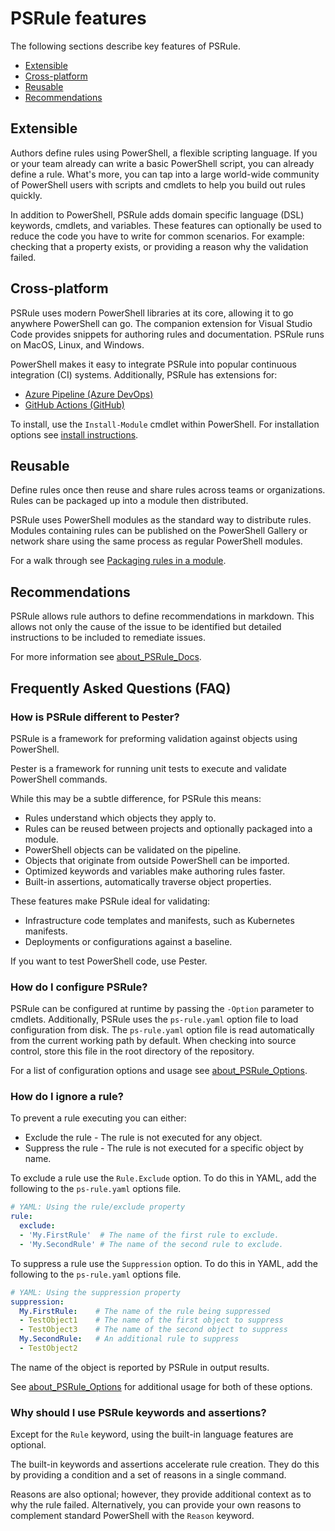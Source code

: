 # PSRule features

The following sections describe key features of PSRule.

- [Extensible](#extensible)
- [Cross-platform](#cross-platform)
- [Reusable](#reusable)
- [Recommendations](#recommendations)

## Extensible

Authors define rules using PowerShell, a flexible scripting language.
If you or your team already can write a basic PowerShell script, you can already define a rule.
What's more, you can tap into a large world-wide community of PowerShell users with scripts and cmdlets to help you build out rules quickly.

In addition to PowerShell, PSRule adds domain specific language (DSL) keywords, cmdlets, and variables.
These features can optionally be used to reduce the code you have to write for common scenarios.
For example: checking that a property exists, or providing a reason why the validation failed.

## Cross-platform

PSRule uses modern PowerShell libraries at its core, allowing it to go anywhere PowerShell can go.
The companion extension for Visual Studio Code provides snippets for authoring rules and documentation.
PSRule runs on MacOS, Linux, and Windows.

PowerShell makes it easy to integrate PSRule into popular continuous integration (CI) systems.
Additionally, PSRule has extensions for:

- [Azure Pipeline (Azure DevOps)][extension-pipelines]
- [GitHub Actions (GitHub)][extension-github]

To install, use the `Install-Module` cmdlet within PowerShell.
For installation options see [install instructions](install-instructions.md).

## Reusable

Define rules once then reuse and share rules across teams or organizations.
Rules can be packaged up into a module then distributed.

PSRule uses PowerShell modules as the standard way to distribute rules.
Modules containing rules can be published on the PowerShell Gallery or network share using the same process as regular PowerShell modules.

For a walk through see [Packaging rules in a module](scenarios/rule-module/rule-module.md).

## Recommendations

PSRule allows rule authors to define recommendations in markdown.
This allows not only the cause of the issue to be identified but detailed instructions to be included to remediate issues.

For more information see [about_PSRule_Docs].

## Frequently Asked Questions (FAQ)

### How is PSRule different to Pester?

PSRule is a framework for preforming validation against objects using PowerShell.

Pester is a framework for running unit tests to execute and validate PowerShell commands.

While this may be a subtle difference, for PSRule this means:

- Rules understand which objects they apply to.
- Rules can be reused between projects and optionally packaged into a module.
- PowerShell objects can be validated on the pipeline.
- Objects that originate from outside PowerShell can be imported.
- Optimized keywords and variables make authoring rules faster.
- Built-in assertions, automatically traverse object properties.

These features make PSRule ideal for validating:

- Infrastructure code templates and manifests, such as Kubernetes manifests.
- Deployments or configurations against a baseline.

If you want to test PowerShell code, use Pester.

### How do I configure PSRule?

PSRule can be configured at runtime by passing the `-Option` parameter to cmdlets.
Additionally, PSRule uses the `ps-rule.yaml` option file to load configuration from disk.
The `ps-rule.yaml` option file is read automatically from the current working path by default.
When checking into source control, store this file in the root directory of the repository.

For a list of configuration options and usage see [about_PSRule_Options].

### How do I ignore a rule?

To prevent a rule executing you can either:

- Exclude the rule - The rule is not executed for any object.
- Suppress the rule - The rule is not executed for a specific object by name.

To exclude a rule use the `Rule.Exclude` option.
To do this in YAML, add the following to the `ps-rule.yaml` options file.

```yaml
# YAML: Using the rule/exclude property
rule:
  exclude:
  - 'My.FirstRule'  # The name of the first rule to exclude.
  - 'My.SecondRule' # The name of the second rule to exclude.
```

To suppress a rule use the `Suppression` option.
To do this in YAML, add the following to the `ps-rule.yaml` options file.

```yaml
# YAML: Using the suppression property
suppression:
  My.FirstRule:    # The name of the rule being suppressed
  - TestObject1    # The name of the first object to suppress
  - TestObject3    # The name of the second object to suppress
  My.SecondRule:   # An additional rule to suppress
  - TestObject2
```

The name of the object is reported by PSRule in output results.

See [about_PSRule_Options] for additional usage for both of these options.

### Why should I use PSRule keywords and assertions?

Except for the `Rule` keyword, using the built-in language features are optional.

The built-in keywords and assertions accelerate rule creation.
They do this by providing a condition and a set of reasons in a single command.

Reasons are also optional; however, they provide additional context as to why the rule failed.
Alternatively, you can provide your own reasons to complement standard PowerShell with the `Reason` keyword.

[about_PSRule_Docs]: concepts/PSRule/en-US/about_PSRule_Docs.md
[about_PSRule_Options]: concepts/PSRule/en-US/about_PSRule_Options.md
[extension-pipelines]: https://marketplace.visualstudio.com/items?itemName=bewhite.ps-rule
[extension-github]: https://github.com/marketplace/actions/psrule
